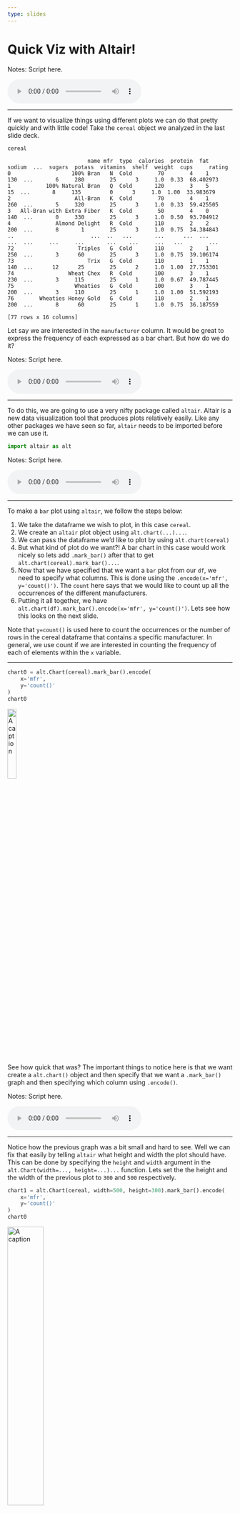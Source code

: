```yaml
---
type: slides
---
```


# Quick Viz with Altair\!

Notes: Script here.

<html>

<audio controls >

<source src="/placeholder_audio.mp3" />

</audio>

</html>

---

If we want to visualize things using different plots we can do that
pretty quickly and with little code\! Take the `cereal` object we
analyzed in the last slide deck.

``` python
cereal
```

```out
                         name mfr  type  calories  protein  fat  sodium  ...  sugars  potass  vitamins  shelf  weight  cups     rating
0                   100% Bran   N  Cold        70        4    1     130  ...       6     280        25      3     1.0  0.33  68.402973
1           100% Natural Bran   Q  Cold       120        3    5      15  ...       8     135         0      3     1.0  1.00  33.983679
2                    All-Bran   K  Cold        70        4    1     260  ...       5     320        25      3     1.0  0.33  59.425505
3   All-Bran with Extra Fiber   K  Cold        50        4    0     140  ...       0     330        25      3     1.0  0.50  93.704912
4              Almond Delight   R  Cold       110        2    2     200  ...       8       1        25      3     1.0  0.75  34.384843
..                        ...  ..   ...       ...      ...  ...     ...  ...     ...     ...       ...    ...     ...   ...        ...
72                    Triples   G  Cold       110        2    1     250  ...       3      60        25      3     1.0  0.75  39.106174
73                       Trix   G  Cold       110        1    1     140  ...      12      25        25      2     1.0  1.00  27.753301
74                 Wheat Chex   R  Cold       100        3    1     230  ...       3     115        25      1     1.0  0.67  49.787445
75                   Wheaties   G  Cold       100        3    1     200  ...       3     110        25      1     1.0  1.00  51.592193
76        Wheaties Honey Gold   G  Cold       110        2    1     200  ...       8      60        25      1     1.0  0.75  36.187559

[77 rows x 16 columns]
```

Let say we are interested in the `manufacturer` column. It would be
great to express the frequency of each expressed as a bar chart. But how
do we do it?

Notes: Script here.

<html>

<audio controls >

<source src="/placeholder_audio.mp3" />

</audio>

</html>

---

To do this, we are going to use a very nifty package called `altair`.
Altair is a new data visualization tool that produces plots relatively
easily. Like any other packages we have seen so far, `altair` needs to
be imported before we can use it.

``` python
import altair as alt
```

Notes: Script here.

<html>

<audio controls >

<source src="/placeholder_audio.mp3" />

</audio>

</html>

---

To make a `bar` plot using `altair`, we follow the steps below:

1.  We take the dataframe we wish to plot, in this case `cereal`.
2.  We create an `altair` plot object using `alt.chart(...)...`.
3.  We can pass the dataframe we’d like to plot by using
    `alt.chart(cereal)`
4.  But what kind of plot do we want?\! A bar chart in this case would
    work nicely so lets add `.mark_bar()` after that to get
    `alt.chart(cereal).mark_bar()...`.
5.  Now that we have specified that we want a `bar` plot from our `df`,
    we need to specify what columns. This is done using the
    `.encode(x='mfr', y='count()')`. The `count` here says that we would
    like to count up all the occurrences of the different manufacturers.
6.  Putting it all together, we have
    `alt.chart(df).mark_bar().encode(x='mfr', y='count()')`. Lets see
    how this looks on the next slide.

Note that `y=count()` is used here to count the occurrences or the
number of rows in the cereal dataframe that contains a specific
manufacturer. In general, we use count if we are interested in counting
the frequency of each of elements within the `x` variable.

---

``` python
chart0 = alt.Chart(cereal).mark_bar().encode(
    x='mfr',
    y='count()'
)
chart0
```
<img src="/module1/chart0.png" alt="A caption" width="20%" />

See how quick that was? The important things to notice here is that we
want create a `alt.chart()` object and then specify that we want a
`.mark_bar()` graph and then specifying which column using `.encode()`.

Notes: Script here.

<html>

<audio controls >

<source src="/placeholder_audio.mp3" />

</audio>

</html>

---

Notice how the previous graph was a bit small and hard to see. Well we
can fix that easily by telling `altair` what height and width the plot
should have. This can be done by specifying the `height` and `width`
argument in the `alt.Chart(width=..., height=...)...` function. Lets set
the the height and the width of the previous plot to `300` and `500`
respectively.

``` python
chart1 = alt.Chart(cereal, width=500, height=300).mark_bar().encode(
    x='mfr',
    y='count()'
)
chart0
```
<img src="/module1/chart1.png" alt="A caption" width="40%" />

Notes: Script here.

<html>

<audio controls >

<source src="/placeholder_audio.mp3" />

</audio>

</html>

---

What else can we plot from our original cereal dataframe named `cereal`?
Maybe we want to see the relationship between `sugars` and `calories` in
cereals?  
This would require a `scatter` plot which can be done by specifying
`mark_circle` after creating the `alt.chart()` object.  
In the `.encode()` function, we would need to specify the x and y axis
which means we would need to specify the column names for each axis; In
this case the x-axis is the `sugars` column and the y-axis is the
`calories` column.

``` python
chart2 = alt.Chart(cereal, width=500, height=300).mark_circle().encode(
    x='sugars',
    y='calories'
)
chart2
```
<img src="/module1/chart2.png" alt="A caption" width="45%" />

Notes: Script here.

<html>

<audio controls >

<source src="/placeholder_audio.mp3" />

</audio>

</html>

---

Something you may have noticed is that there are 77 cereals but there
doesn’t seem to be 77 data points\! That’s because some of them are
lying on top of each other with the same sugar and calorie values. It
may be of use to set an opacity to the graph to differentiate those
points. Opacity is set with the argument `opacity` in the
`mark_circle(opacity=...)` function and accepts values between 0 and 1,
with 1 being full intensity.

``` python
# lets set the opacity to 30%
chart3 = alt.Chart(cereal, width=500, height=300).mark_circle(opacity=0.3).encode(
    x='sugars',
    y='calories'
)
chart3
```
<img src="/module1/chart3.png" width="45%" />

Notes: Script here.

<html>

<audio controls >

<source src="/placeholder_audio.mp3" />

</audio>

</html>

---

Look at that\! Now we can see there are multiple cereals that have 2.5g
of sugar with 100 calories. So what if you don’t fancy the color the
default color `blue`? Well that is okay, we can change the color using
the `color` argument in the `.mark_circle(color=...)` function. Lets
change the color to `red`(I like red) and keep the same opacity.

``` python
# lets set the opacity to 30%
chart4 = alt.Chart(cereal, width=500, height=300).mark_circle(color='red', opacity=0.3).encode(
    x='sugars',
    y='calories'
)
chart4
```
<img src="/module1/chart4.png" width="45%" />

Notes: Script here.

<html>

<audio controls >

<source src="/placeholder_audio.mp3" />

</audio>

</html>

---

Maybe I have bad eyes, but those data points look pretty small. Good
news though, we can make them bigger to enlarge them, the argument
`size` in the `mark_circle(size=..)` should do the trick.

``` python
# lets set the opacity to 30%
chart5 = alt.Chart(cereal, width=500, height=300).mark_circle(color='red', size=12, opacity=0.3).encode(
    x='sugars',
    y='calories'
)
chart5
```
<img src="/module1/chart5.png" width="45%" />

Notes: Script here.

<html>

<audio controls >

<source src="/placeholder_audio.mp3" />

</audio>

</html>

---

Also every good graph should have a title\! A title provides useful
information as to what the plot is about. Let’s take this opportunity to
finish off our scatter plot graph and set the argument `title` to
something as well. To set the `title`, we use the `title` argument to
the `.properties(title=..)` function.

``` python
# lets set the opacity to 30%
chart6 = alt.Chart(cereal, width=500, height=300).mark_circle(color='red', size=12, opacity=0.3).encode(
    x='sugars',
    y='calories'
).properties(title="Scatter plot sugars vs calories for different cereals")
chart6
```
<img src="/module1/chart6.png" width="45%" />

Notes: Script here.

<html>

<audio controls >

<source src="/placeholder_audio.mp3" />

</audio>

</html>

---

# Let’s apply what we learned\!

Notes: Script here

<html>

<audio controls >

<source src="/placeholder_audio.mp3" />

</audio>

</html>
